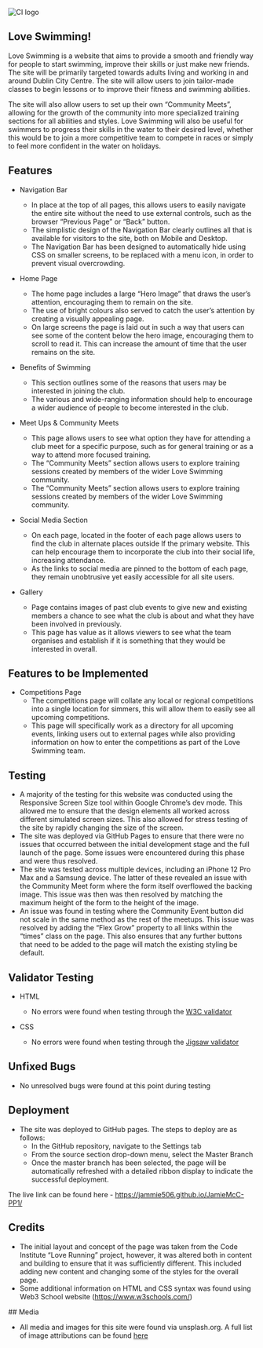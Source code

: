 ![CI logo](https://codeinstitute.s3.amazonaws.com/fullstack/ci_logo_small.png)

## Love Swimming!

Love Swimming is a website that aims to provide a smooth and friendly way for people to start swimming, improve their skills or just make new friends. The site will be primarily targeted towards adults living and working in and around Dublin City Centre. The site will allow users to join tailor-made classes to begin lessons or to improve their fitness and swimming abilities.

The site will also allow users to set up their own “Community Meets”, allowing for the growth of the community into more specialized training sections for all abilities and styles. Love Swimming will also be useful for swimmers to progress their skills in the water to their desired level, whether this would be to join a more competitive team to compete in races or simply to feel more confident in the water on holidays.


## Features

* Navigation Bar
    * In place at the top of all pages, this allows users to easily navigate the entire site without the need to use external controls, such as the browser “Previous Page” or “Back” button.
    * The simplistic design of the Navigation Bar clearly outlines all that is available for visitors to the site, both on Mobile and Desktop.
    * The Navigation Bar has been designed to automatically hide using CSS on smaller screens, to be replaced with a menu icon, in order to prevent visual overcrowding.

* Home Page
    * The home page includes a large “Hero Image” that draws the user’s attention, encouraging them to remain on the site.
    * The use of bright colours also served to catch the user’s attention by creating a visually appealing page.
    * On large screens the page is laid out in such a way that users can see some of the content below the hero image, encouraging them to scroll to read it. This can increase the amount of time that the user remains on the site.

* Benefits of Swimming
    * This section outlines some of the reasons that users may be interested in joining the club.
    * The various and wide-ranging information should help to encourage a wider audience of people to become interested in the club.

* Meet Ups & Community Meets
    * This page allows users to see what option they have for attending a club meet for a specific purpose, such as for general training or as a way to attend more focused training.
    * The “Community Meets” section allows users to explore training sessions created by members of the wider Love Swimming community.
    * The “Community Meets” section allows users to explore training sessions created by members of the wider Love Swimming community.

* Social Media Section
    * On each page, located in the footer of each page allows users to find the club in alternate places outside If the primary website. This can help encourage them to incorporate the club into their social life, increasing attendance.
    * As the links to social media are pinned to the bottom of each page, they remain unobtrusive yet easily accessible for all site users.

* Gallery 
    * Page contains images of past club events to give new and existing members a chance to see what the club is about and what they have been involved in previously.
    * This page has value as it allows viewers to see what the team organises and establish if it is something that they would be interested in overall.

## Features to be Implemented

* Competitions Page
    * The competitions page will collate any local or regional competitions into a single location for simmers, this will allow them to easily see all upcoming competitions. 
    * This page will specifically work as a directory for all upcoming events, linking users out to external pages while also providing information on how to enter the competitions as part of the Love Swimming team.

## Testing

* A majority of the testing for this website was conducted using the Responsive Screen Size tool within Google Chrome’s dev mode. This allowed me to ensure that the design elements all worked across different simulated screen sizes. This also allowed for stress testing of the site by rapidly changing the size of the screen.
* The site was deployed via GitHub Pages to ensure that there were no issues that occurred between the initial development stage and the full launch of the page. Some issues were encountered during this phase and were thus resolved.
* The site was tested across multiple devices, including an iPhone 12 Pro Max and a Samsung device. The latter of these revealed an issue with the Community Meet form where the form itself overflowed the backing image. This issue was then was then resolved by matching the maximum height of the form to the height of the image.
* An issue was found in testing where the Community Event button did not scale in the same method as the rest of the meetups. This issue was resolved by adding the “Flex Grow” property to all links within the “times” class on the page. This also ensures that any further buttons that need to be added to the page will match the existing styling be default.

## Validator Testing

* HTML
    * No errors were found when testing through the [W3C validator](https://validator.w3.org/nu/?doc=https%3A%2F%2Fcode-institute-org.github.io%2Flove-running-2.0%2Findex.html)

* CSS
    * No errors were found when testing through the [Jigsaw validator](https://jigsaw.w3.org/css-validator/validator?uri=https%3A%2F%2Fvalidator.w3.org%2Fnu%2F%3Fdoc%3Dhttps%253A%252F%252Fcode-institute-org.github.io%252Flove-running-2.0%252Findex.html&profile=css3svg&usermedium=all&warning=1&vextwarning=&lang=en#css)

## Unfixed Bugs

* No unresolved bugs were found at this point during testing

## Deployment 

* The site was deployed to GitHub pages. The steps to deploy are as follows: 
    * In the GitHub repository, navigate to the Settings tab
    * From the source section drop-down menu, select the Master Branch
    * Once the master branch has been selected, the page will be automatically refreshed with a detailed ribbon display to indicate the successful deployment.

The live link can be found here - https://jammie506.github.io/JamieMcC-PP1/

## Credits

* The initial layout and concept of the page was taken from the Code Institute “Love Running” project, however, it was altered both in content and building to ensure that it was sufficiently different. This included adding new content and changing some of the styles for the overall page.
* Some additional information on HTML and CSS syntax was found using Web3 School website (https://www.w3schools.com/)

## Media

* All media and images for this site were found via unsplash.org. A full list of image attributions can be found [here](notes.txt)